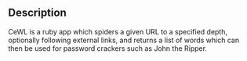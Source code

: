 ## Description
CeWL is a ruby app which spiders a given URL to a specified depth, optionally following external links, and returns a list of words which can then be used for password crackers such as John the Ripper.